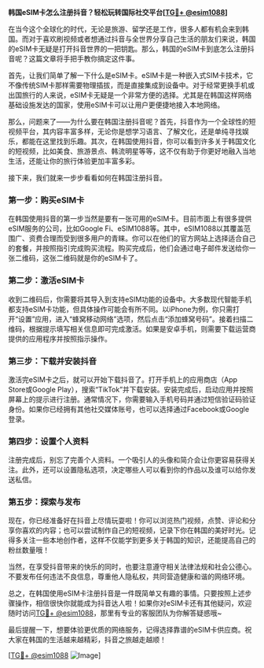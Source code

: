 **韩国eSIM卡怎么注册抖音？轻松玩转国际社交平台[[TG💪+ @esim1088](https://t.me/s/esim1088)]**

在当今这个全球化的时代，无论是旅游、留学还是工作，很多人都有机会来到韩国。而对于喜欢刷视频或者想通过抖音与全世界分享自己生活的朋友们来说，韩国的eSIM卡无疑是打开抖音世界的一把钥匙。那么，韩国的eSIM卡到底怎么注册抖音呢？这篇文章将手把手教你搞定这件事。

首先，让我们简单了解一下什么是eSIM卡。eSIM卡是一种嵌入式SIM卡技术，它不像传统SIM卡那样需要物理插拔，而是直接集成到设备中。对于经常更换手机或出国旅行的人来说，eSIM卡无疑是一个非常方便的选择。尤其是在韩国这样网络基础设施发达的国家，使用eSIM卡可以让用户更便捷地接入本地网络。

那么，问题来了——为什么要在韩国注册抖音呢？首先，抖音作为一个全球性的短视频平台，其内容丰富多样，无论你是想学习语言、了解文化，还是单纯寻找娱乐，都能在这里找到乐趣。其次，在韩国使用抖音，你可以看到许多关于韩国文化的短视频，比如美食、旅游景点、韩流明星等等，这不仅有助于你更好地融入当地生活，还能让你的旅行体验更加丰富多彩。

接下来，我们就来一步步看看如何在韩国注册抖音。

### 第一步：购买eSIM卡

在韩国使用抖音的第一步当然是要有一张可用的eSIM卡。目前市面上有很多提供eSIM服务的公司，比如Google Fi、eSIM1088等。其中，eSIM1088以其覆盖范围广、资费合理而受到很多用户的青睐。你可以在他们的官方网站上选择适合自己的套餐，并按照指引完成购买流程。购买完成后，他们会通过电子邮件发送给你一张二维码，这张二维码就是你的eSIM卡了。

### 第二步：激活eSIM卡

收到二维码后，你需要将其导入到支持eSIM功能的设备中。大多数现代智能手机都支持eSIM卡功能，但具体操作可能会有所不同。以iPhone为例，你只需打开“设置”应用，进入“蜂窝移动网络”选项，然后点击“添加蜂窝号码”。接着扫描二维码，根据提示填写相关信息即可完成激活。如果是安卓手机，则需要下载运营商提供的应用程序并按照指示操作。

### 第三步：下载并安装抖音

激活完eSIM卡之后，就可以开始下载抖音了。打开手机上的应用商店（App Store或Google Play），搜索“TikTok”并下载安装。安装完成后，启动应用并按照屏幕上的提示进行注册。通常情况下，你需要输入手机号码并通过短信验证码验证身份。如果你已经拥有其他社交媒体账号，也可以选择通过Facebook或Google登录。

### 第四步：设置个人资料

注册完成后，别忘了完善个人资料。一个吸引人的头像和简介会让你更容易获得关注。此外，还可以设置隐私选项，决定哪些人可以看到你的作品以及谁可以给你发送私信。

### 第五步：探索与发布

现在，你已经准备好在抖音上尽情玩耍啦！你可以浏览热门视频，点赞、评论和分享你喜欢的内容；也可以尝试制作自己的短视频，记录下你在韩国的美好时光。记得多关注一些本地创作者，这样不仅能学到更多关于韩国的知识，还能提高自己的粉丝数量哦！

当然，在享受抖音带来的快乐的同时，也要注意遵守相关法律法规和社会公德心。不要发布任何违法不良信息，尊重他人隐私权，共同营造健康和谐的网络环境。

总之，在韩国使用eSIM卡注册抖音是一件既简单又有趣的事情。只要按照上述步骤操作，相信很快你就能成为抖音达人啦！如果你对eSIM卡还有其他疑问，欢迎随时访问[TG💪+ @esim1088](https://t.me/s/esim1088)，那里有专业的客服团队为你解答疑惑哦~

最后提醒一下，想要体验更优质的网络服务，记得选择靠谱的eSIM卡供应商。祝大家在韩国的生活越来越精彩，抖音之旅越走越顺！

[[TG💪+ @esim1088](https://t.me/s/esim1088) ![Image](https://i.postimg.cc/4NQfJmqS/Snipaste-2025-05-13-00-14-12.png)]